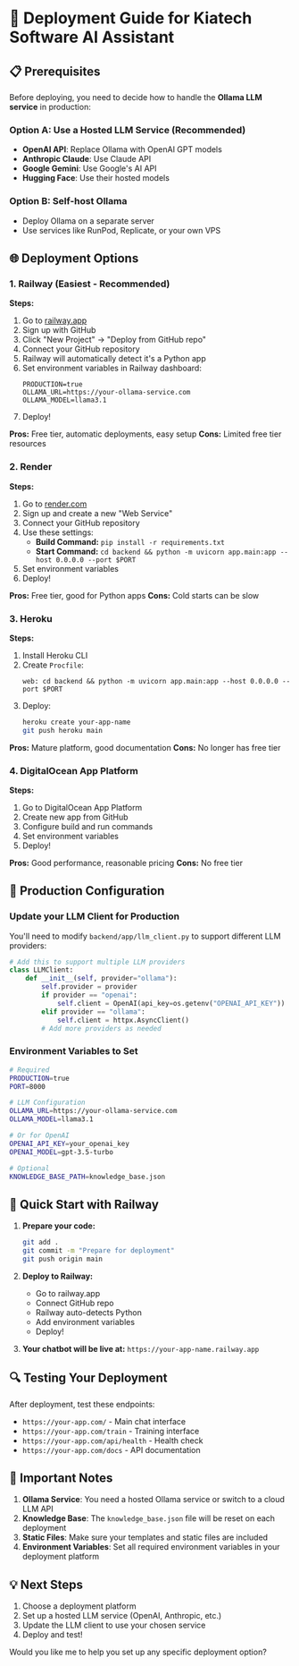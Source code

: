 # 🚀 Deployment Guide for Kiatech Software AI Assistant

## 📋 Prerequisites

Before deploying, you need to decide how to handle the **Ollama LLM service** in production:

### Option A: Use a Hosted LLM Service (Recommended)
- **OpenAI API**: Replace Ollama with OpenAI GPT models
- **Anthropic Claude**: Use Claude API
- **Google Gemini**: Use Google's AI API
- **Hugging Face**: Use their hosted models

### Option B: Self-host Ollama
- Deploy Ollama on a separate server
- Use services like RunPod, Replicate, or your own VPS

## 🌐 Deployment Options

### 1. Railway (Easiest - Recommended)

**Steps:**
1. Go to [railway.app](https://railway.app)
2. Sign up with GitHub
3. Click "New Project" → "Deploy from GitHub repo"
4. Connect your GitHub repository
5. Railway will automatically detect it's a Python app
6. Set environment variables in Railway dashboard:
   ```
   PRODUCTION=true
   OLLAMA_URL=https://your-ollama-service.com
   OLLAMA_MODEL=llama3.1
   ```
7. Deploy!

**Pros:** Free tier, automatic deployments, easy setup
**Cons:** Limited free tier resources

### 2. Render

**Steps:**
1. Go to [render.com](https://render.com)
2. Sign up and create a new "Web Service"
3. Connect your GitHub repository
4. Use these settings:
   - **Build Command:** `pip install -r requirements.txt`
   - **Start Command:** `cd backend && python -m uvicorn app.main:app --host 0.0.0.0 --port $PORT`
5. Set environment variables
6. Deploy!

**Pros:** Free tier, good for Python apps
**Cons:** Cold starts can be slow

### 3. Heroku

**Steps:**
1. Install Heroku CLI
2. Create `Procfile`:
   ```
   web: cd backend && python -m uvicorn app.main:app --host 0.0.0.0 --port $PORT
   ```
3. Deploy:
   ```bash
   heroku create your-app-name
   git push heroku main
   ```

**Pros:** Mature platform, good documentation
**Cons:** No longer has free tier

### 4. DigitalOcean App Platform

**Steps:**
1. Go to DigitalOcean App Platform
2. Create new app from GitHub
3. Configure build and run commands
4. Set environment variables
5. Deploy!

**Pros:** Good performance, reasonable pricing
**Cons:** No free tier

## 🔧 Production Configuration

### Update your LLM Client for Production

You'll need to modify `backend/app/llm_client.py` to support different LLM providers:

```python
# Add this to support multiple LLM providers
class LLMClient:
    def __init__(self, provider="ollama"):
        self.provider = provider
        if provider == "openai":
            self.client = OpenAI(api_key=os.getenv("OPENAI_API_KEY"))
        elif provider == "ollama":
            self.client = httpx.AsyncClient()
        # Add more providers as needed
```

### Environment Variables to Set

```bash
# Required
PRODUCTION=true
PORT=8000

# LLM Configuration
OLLAMA_URL=https://your-ollama-service.com
OLLAMA_MODEL=llama3.1

# Or for OpenAI
OPENAI_API_KEY=your_openai_key
OPENAI_MODEL=gpt-3.5-turbo

# Optional
KNOWLEDGE_BASE_PATH=knowledge_base.json
```

## 🎯 Quick Start with Railway

1. **Prepare your code:**
   ```bash
   git add .
   git commit -m "Prepare for deployment"
   git push origin main
   ```

2. **Deploy to Railway:**
   - Go to railway.app
   - Connect GitHub repo
   - Railway auto-detects Python
   - Add environment variables
   - Deploy!

3. **Your chatbot will be live at:**
   `https://your-app-name.railway.app`

## 🔍 Testing Your Deployment

After deployment, test these endpoints:
- `https://your-app.com/` - Main chat interface
- `https://your-app.com/train` - Training interface
- `https://your-app.com/api/health` - Health check
- `https://your-app.com/docs` - API documentation

## 🚨 Important Notes

1. **Ollama Service**: You need a hosted Ollama service or switch to a cloud LLM API
2. **Knowledge Base**: The `knowledge_base.json` file will be reset on each deployment
3. **Static Files**: Make sure your templates and static files are included
4. **Environment Variables**: Set all required environment variables in your deployment platform

## 💡 Next Steps

1. Choose a deployment platform
2. Set up a hosted LLM service (OpenAI, Anthropic, etc.)
3. Update the LLM client to use your chosen service
4. Deploy and test!

Would you like me to help you set up any specific deployment option?
